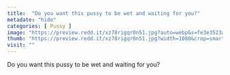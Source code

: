 ```yaml
---
title:  "Do you want this pussy to be wet and waiting for you?"
metadate: "hide"
categories: [ Pussy ]
image: "https://preview.redd.it/xz78rigqr0n51.jpg?auto=webp&s=fe3e3523a672abd54e2670ab393966db727d1431"
thumb: "https://preview.redd.it/xz78rigqr0n51.jpg?width=1080&crop=smart&auto=webp&s=ed076fda1da7262d256eb09049986de9b0155dfd"
visit: ""
---
```

Do you want this pussy to be wet and waiting for you?
